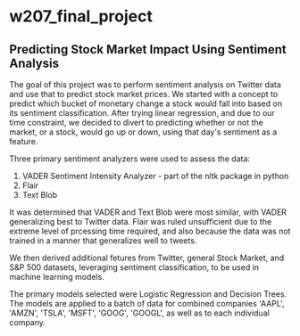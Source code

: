 # w207_final_project

## Predicting Stock Market Impact Using Sentiment Analysis

The goal of this project was to perform sentiment analysis on Twitter data and use that to predict stock market prices. We started with a concept to predict which bucket of monetary change a stock would fall into based on its sentiment classification. After trying linear regression, and due to our time constraint, we decided to divert to predicting whether or not the market, or a stock, would go up or down, using that day's sentiment as a feature.

Three primary sentiment analyzers were used to assess the data:
1) VADER Sentiment Intensity Analyzer - part of the nltk package in python
2) Flair
3) Text Blob

It was determined that VADER and Text Blob were most similar, with VADER generalizing best to Twitter data.  Flair was ruled unsufficient due to the extreme level of prcessing time required, and also because the data was not trained in a manner that generalizes well to tweets. 

We then derived additional fetures from Twitter, general Stock Market, and S&P 500 datasets, leveraging sentiment classification, to be used in machine learning models.

The primary models selected were Logistic Regression and Decision Trees.  The models are applied to a batch of data for combined companies 'AAPL', 'AMZN', 'TSLA', 'MSFT', 'GOOG', 'GOOGL', as well as to each individual company.
